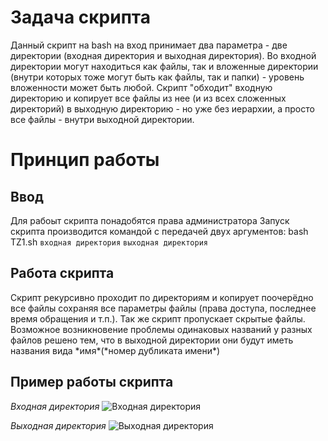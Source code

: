 # Задача скрипта

Данный скрипт на bash на вход принимает два параметра - две директории (входная директория и выходная директория). 
Во входной директории могут находиться как файлы, так и вложенные директории (внутри которых тоже могут быть как файлы, так и папки) - уровень вложенности может быть любой.
Скрипт "обходит" входную директорию и копирует все файлы из нее (и из всех сложенных директорий) в выходную директорию - но уже без иерархии, а просто все файлы - внутри выходной директории.
# Принцип работы
## Ввод
Для рабоыт скрипта понадобятся права администратора
Запуск скрипта производится командой с передачей двух аргументов: bash TZ1.sh `входная директория` `выходная директория`
## Работа скрипта
Скрипт рекурсивно проходит по директориям и копирует поочерёдно все файлы сохраняя все параметры файлы (права доступа, последнее время обращения и т.п.). Так же скрипт пропускает скрытые файлы. Возможное возникновение проблемы одинаковых названий у разных файлов решено тем, что в выходной директории они будут иметь названия вида \*имя\*(\*номер дубликата имени\*)   
## Пример работы скрипта
*Входная директория*
![*Входная директория*](https://github.com/bananzi/TechnicalProgramming/assets/54536912/61caec47-f045-4833-aa15-2f608bf7f3f3)

*Выходная директория*
![*Выходная директория*](https://github.com/bananzi/TechnicalProgramming/assets/54536912/b6f32480-e7b6-4805-ab34-cda0a2cf200c)
